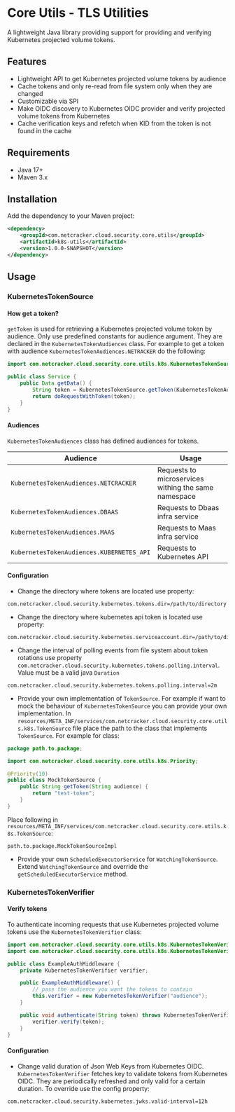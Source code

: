 # Core Utils - TLS Utilities

A lightweight Java library providing support for providing and verifying Kubernetes projected volume tokens.

## Features

- Lightweight API to get Kubernetes projected volume tokens by audience
- Cache tokens and only re-read from file system only when they are changed
- Customizable via SPI
- Make OIDC discovery to Kubernetes OIDC provider and verify projected volume tokens from Kubernetes
- Cache verification keys and refetch when KID from the token is not found in the cache

## Requirements

- Java 17+
- Maven 3.x

## Installation

Add the dependency to your Maven project:

```xml
<dependency>
    <groupId>com.netcracker.cloud.security.core.utils</groupId>
    <artifactId>k8s-utils</artifactId>
    <version>1.0.0-SNAPSHOT</version>
</dependency>
```
## Usage

### KubernetesTokenSource

#### How get a token?
`getToken` is used for retrieving a Kubernetes projected volume token by audience.
Only use predefined constants for audience argument. They are declared in the `KubernetesTokenAudiences` class.
For example to get a token with audience `KubernetesTokenAudiences.NETRACKER` do the following:
```java
import com.netcracker.cloud.security.core.utils.k8s.KubernetesTokenSource;

public class Service {
	public Data getData() {
		String token = KubernetesTokenSource.getToken(KubernetesTokenAudiences.NETRACKER);
		return doRequestWithToken(token);
	}
}
```

#### Audiences
`KubernetesTokenAudiences` class has defined audiences for tokens.

|Audience|Usage|
|---|---|
|`KubernetesTokenAudiences.NETCRACKER`|Requests to microservices withing the same namespace|
|`KubernetesTokenAudiences.DBAAS`|Requests to Dbaas infra service|
|`KubernetesTokenAudiences.MAAS`|Requests to Maas infra service|
|`KubernetesTokenAudiences.KUBERNETES_API`|Requests to Kubernetes API|

#### Configuration
- Change the directory where tokens are located use property:
```text
com.netcracker.cloud.security.kubernetes.tokens.dir=/path/to/directory
```
- Change the directory where kubernetes api token is located use property:
```text
com.netcracker.cloud.security.kubernetes.serviceaccount.dir=/path/to/directory
```
- Change the interval of polling events from file system about token rotations use property `com.netcracker.cloud.security.kubernetes.tokens.polling.interval`. Value must be a valid java `Duration`
```text
com.netcracker.cloud.security.kubernetes.tokens.polling.interval=2m
```
- Provide your own implementation of `TokenSource`. For example if want to mock the behaviour of `KubernetesTokenSource` you can provide your own implementation.
In `resources/META_INF/services/com.netcracker.cloud.security.core.utils.k8s.TokenSource` file place the path to the class that implements `TokenSource`. For example for class:
```java
package path.to.package;

import com.netcracker.cloud.security.core.utils.k8s.Priority;

@Priority(10)
public class MockTokenSource {
	public String getToken(String audience) {
		return "test-token";
	}
}
```
Place following in `resources/META_INF/services/com.netcracker.cloud.security.core.utils.k8s.TokenSource`:
```text
path.to.package.MockTokenSourceImpl
```
- Provide your own `ScheduledExecutorService` for `WatchingTokenSource`. Extend `WatchingTokenSource` and override the `getScheduledExecutorService` method.

### KubernetesTokenVerifier

#### Verify tokens
To authenticate incoming requests that use Kubernetes projected volume tokens use the `KubernetesTokenVerifier` class:

```java
import com.netcracker.cloud.security.core.utils.k8s.KubernetesTokenVerificationException;
import com.netcracker.cloud.security.core.utils.k8s.KubernetesTokenVerifier;

public class ExampleAuthMiddleware {
    private KubernetesTokenVerifier verifier;

    public ExampleAuthMiddleware() {
        // pass the audience you want the tokens to contain
        this.verifier = new KubernetesTokenVerifier("audience");
    }

    public void authenticate(String token) throws KubernetesTokenVerificationException {
        verifier.verify(token);
    }
}
```

#### Configuration
- Change valid duration of Json Web Keys from Kubernetes OIDC.
`KubernetesTokenVerifier` fetches key to validate tokens from Kubernetes OIDC. They are periodically refreshed and only valid for a certain duration. To override use the config property:
```text
com.netcracker.cloud.security.kubernetes.jwks.valid-interval=12h
```
